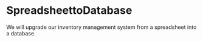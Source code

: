 # SpreadsheettoDatabase
We will upgrade our inventory management system from a spreadsheet into a database.
